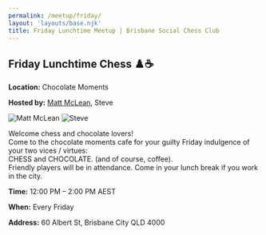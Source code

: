 ```yaml
---
permalink: /meetup/friday/
layout: 'layouts/base.njk'
title: Friday Lunchtime Meetup | Brisbane Social Chess Club
---
```


<section class="px-4 max-w-3xl">
  <h2 class="text-center text-xl md:text-2xl font-semibold text-indigo-200 mb-3">
    Friday Lunchtime Chess ♟️☕
  </h2>
  <p class="text-gray-200 text-sm"><strong>Location:</strong> Chocolate Moments</p>
  <p class="text-gray-200 text-sm">
    <strong>Hosted by:</strong>
    <a href="https://github.com/LuckyNotGood" class="text-blue-400 hover:text-blue-500">Matt McLean</a>, Steve
  </p>
  <div class="flex justify-center gap-4 flex-wrap">
    <img
      src="https://avatars.githubusercontent.com/u/172946035?v=4"
      alt="Matt McLean"
      class="max-w-[150px] rounded-lg mt-2"
    />
    <img
      src="https://avatars.githubusercontent.com/u/873384?s=400&v=4"
      alt="Steve"
      class="max-w-[150px] rounded-lg mt-2"
    />
  </div>
  <p class="text-sm leading-relaxed">
    Welcome chess and chocolate lovers!<br/>
    Come to the chocolate moments cafe for your guilty Friday indulgence of your two vices / virtues:<br/>
    CHESS and CHOCOLATE. (and of course, coffee).<br/>
    Friendly players will be in attendance. Come in your lunch break if you work in the city.
  </p>
  <p class="text-gray-200 text-sm"><strong>Time:</strong> 12:00 PM – 2:00 PM AEST</p>
  <p class="text-gray-200 text-sm"><strong>When:</strong> Every Friday</p>
  <p class="text-gray-200 text-sm"><strong>Address:</strong> 60 Albert St, Brisbane City QLD 4000</p>
  <div class="mt-4">
    <!-- TODO -->
    <!-- <iframe
      src=""
      class="w-full h-64 rounded-lg border-0"
      allowfullscreen=""
      loading="lazy"
    ></iframe> -->
  </div>
</section>
